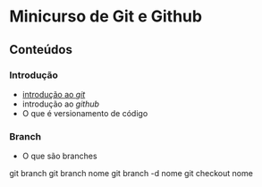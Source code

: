 # Minicurso de Git e Github

## Conteúdos

### Introdução
- [introdução ao *git*](./texto.md)
- introdução ao *github*
- O que é versionamento de código

### Branch
- O que são branches

git branch
git branch nome
git branch -d nome
git checkout nome